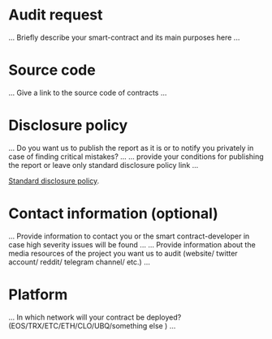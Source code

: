 # Audit request

... Briefly describe your smart-contract and its main purposes here ...

# Source code

... Give a link to the source code of contracts ...

# Disclosure policy

... Do you want us to publish the report as it is or to notify you privately in case of finding critical mistakes? ...
... provide your conditions for publishing the report or leave only standard disclosure policy link ...

[Standard disclosure policy](https://github.com/EthereumCommonwealth/Auditing/blob/master/Standard_disclosure_policy.md).

# Contact information (optional)

... Provide information to contact you or the smart contract-developer in case high severity issues will be found ...
... Provide information about the media resources of the project you want us to audit (website/ twitter account/ reddit/ telegram channel/ etc.) ...

# Platform

... In which network will your contract be deployed? (EOS/TRX/ETC/ETH/CLO/UBQ/something else ) ...
